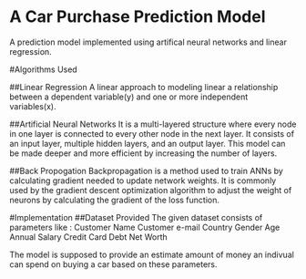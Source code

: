 # A Car Purchase Prediction Model
A prediction model implemented using artifical neural networks and linear regression.

#Algorithms Used

##Linear Regression
A linear approach to modeling linear a relationship between a dependent variable(y) and one or more independent variables(x). 

##Artificial Neural Networks
It is a multi-layered structure where every node in one layer is connected to every other node in the next layer. It consists of an input layer, multiple hidden layers, and an output layer. This model can be made deeper and more efficient by increasing the number of layers.

##Back Propogation
Backpropagation is a method used to train ANNs by calculating gradient needed to update network weights. It is commonly used by the gradient descent optimization algorithm to adjust the weight of neurons by calculating the gradient of the loss function. 


#Implementation
##Dataset Provided
The given dataset consists of parameters like :
Customer Name
Customer e-mail
Country
Gender
Age
Annual Salary 
Credit Card Debt 
Net Worth 

The model is supposed to provide an estimate amount of money an indivual can spend on buying a car based on these parameters.




